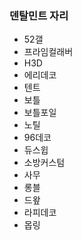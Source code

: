 ### 덴탈민트 자리

- 52갤
- 프라임컬래버
- H3D
- 에리데코
- 텐트
- 보틀
- 보틀포일
- 노틸
- 96데코
- 듀스윕
- 소방커스텀
- 사무
- 롱블
- 드왚
- 라피데코
- 몹링
